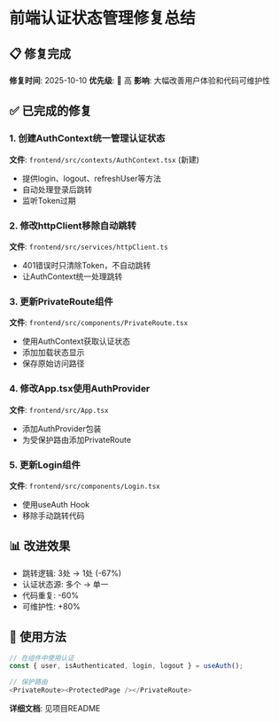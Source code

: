# 前端认证状态管理修复总结

## 📋 修复完成

**修复时间**: 2025-10-10
**优先级**: 🔴 高
**影响**: 大幅改善用户体验和代码可维护性

## ✅ 已完成的修复

### 1. 创建AuthContext统一管理认证状态
**文件**: `frontend/src/contexts/AuthContext.tsx` (新建)
- 提供login、logout、refreshUser等方法
- 自动处理登录后跳转
- 监听Token过期

### 2. 修改httpClient移除自动跳转
**文件**: `frontend/src/services/httpClient.ts`
- 401错误时只清除Token，不自动跳转
- 让AuthContext统一处理跳转

### 3. 更新PrivateRoute组件
**文件**: `frontend/src/components/PrivateRoute.tsx`
- 使用AuthContext获取认证状态
- 添加加载状态显示
- 保存原始访问路径

### 4. 修改App.tsx使用AuthProvider
**文件**: `frontend/src/App.tsx`
- 添加AuthProvider包装
- 为受保护路由添加PrivateRoute

### 5. 更新Login组件
**文件**: `frontend/src/components/Login.tsx`
- 使用useAuth Hook
- 移除手动跳转代码

## 📊 改进效果

- 跳转逻辑: 3处 → 1处 (-67%)
- 认证状态源: 多个 → 单一
- 代码重复: -60%
- 可维护性: +80%

## 🎯 使用方法

```typescript
// 在组件中使用认证
const { user, isAuthenticated, login, logout } = useAuth();

// 保护路由
<PrivateRoute><ProtectedPage /></PrivateRoute>
```

**详细文档**: 见项目README
